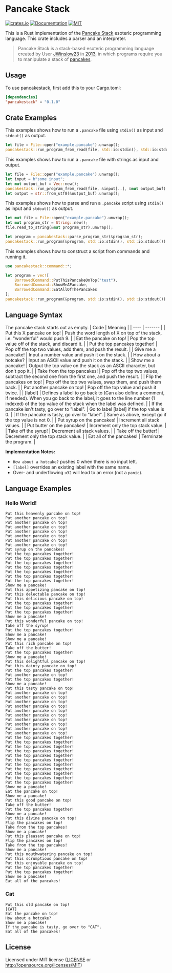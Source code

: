 # Pancake Stack

[![crates.io](https://img.shields.io/crates/v/pancakestack.svg)](https://crates.io/crates/pancakestack)
[![Documentation](https://docs.rs/pancakestack/badge.svg)](https://docs.rs/pancakestack)
[![MIT](https://img.shields.io/crates/l/pancakestack.svg)](./LICENSE)

This is a Rust implementation of the [Pancake Stack](https://esolangs.org/wiki/Pancake_Stack) esoteric programming language. This crate includes a parser and an interpreter.

> Pancake Stack is a stack-based esoteric programming language created by User [JWinslow23](https://esolangs.org/wiki/User:JWinslow23) in [2013](https://en.wikipedia.org/wiki/2013), in which programs require you to manipulate a stack of [pancakes](https://i.ytimg.com/vi/FLd00Bx4tOk/maxresdefault.jpg).

## Usage

To use pancakestack, first add this to your Cargo.toml:
```toml
[dependencies]
"pancakestack" = "0.1.0"
```

## Crate Examples

This examples shows how to run a `.pancake` file using `stdin()` as input and `stdout()` as output.
```rust
let file = File::open("example.pancake").unwrap();
pancakestack::run_program_from_read(file, std::io:stdin(), std::io:stdout()).unwrap();
```

This examples shows how to run a `.pancake` file with strings as input and output.
```rust
let file = File::open("example.pancake").unwrap();
let input = b"some input";
let mut output_buf = Vec::new();
pancakestack::run_program_from_read(file, &input[..], &mut output_buf).unwrap();
let output = str::from_utf8(&output_buf).unwrap();
```

This examples shows how to parse and run a `.pancake` script using `stdin()` as input and `stdout()` as output.
```rust
let mut file = File::open("example.pancake").unwrap();
let mut program_str = String::new();
file.read_to_string(&mut program_str).unwrap();

let program = pancakestack::parse_program_str(&program_str);
pancakestack::run_program(&program, std::io:stdin(), std::io:stdout()).unwrap();

```

This examples shows how to construct a script from commands and running it.
```rust
use pancakestack::command::*;

let program = vec![
    BorrowedCommand::PutThisPancakeOnTop("test"),
    BorrowedCommand::ShowMeAPancake,
    BorrowedCommand::EatAllOfThePancakes
];
pancakestack::run_program(&program, std::io:stdin(), std::io:stdout()).unwrap();
```

## Language Syntax

The pancake stack starts out as empty.
| Code | Meaning |
| ---- | ------- |
| Put this X pancake on top! | Push the word length of X on top of the stack, i.e. "wonderful" would push 9. |
| Eat the pancake on top! | Pop the top value off of the stack, and discard it. |
| Put the top pancakes together! | Pop off the top two values, add them, and push the result. |
| Give me a pancake! | Input a number value and push it on the stack. |
| How about a hotcake? | Input an ASCII value and push it on the stack. |
| Show me a pancake! | Output the top value on the stack as an ASCII character, but don't pop it. |
| Take from the top pancakes! | Pop off the top two values, subtract the second one from the first one, and push the result. |
| Flip the pancakes on top! | Pop off the top two values, swap them, and push them back. |
| Put another pancake on top! | Pop off the top value and push it twice. |
| [label] | Defines a label to go back to (Can also define a comment, if needed). When you go back to the label, it goes to the line number (1 indexed) of the top value of the stack when the label was defined. |
| If the pancake isn't tasty, go over to "label". | Go to label [label] if the top value is 0. |
| If the pancake is tasty, go over to "label". | Same as above, except go if the top value is not 0. |
| Put syrup on the pancakes! | Increment all stack values. |
| Put butter on the pancakes! | Increment only the top stack value. |
| Take off the syrup! | Decrement all stack values. |
| Take off the butter! | Decrement only the top stack value. |
| Eat all of the pancakes! | Terminate the program. |

**Implementation Notes:**
- `How about a hotcake?` pushes 0 when there is no input left.
- `[label]` overrides an existing label with the same name.
- Over- and underflowing `u32` will lead to an error (not a `panic`).



## Language Examples

### Hello World!
```pancake
Put this heavenly pancake on top!
Put another pancake on top!
Put another pancake on top!
Put another pancake on top!
Put another pancake on top!
Put another pancake on top!
Put another pancake on top!
Put another pancake on top!
Put syrup on the pancakes!
Put the top pancakes together!
Put the top pancakes together!
Put the top pancakes together!
Put the top pancakes together!
Put the top pancakes together!
Put the top pancakes together!
Put the top pancakes together!
Show me a pancake!
Put this appetizing pancake on top!
Put this delectable pancake on top!
Put this delicious pancake on top!
Put the top pancakes together!
Put the top pancakes together!
Put the top pancakes together!
Show me a pancake!
Put this wonderful pancake on top!
Take off the syrup!
Put the top pancakes together!
Show me a pancake!
Show me a pancake!
Put this rich pancake on top!
Take off the butter!
Put the top pancakes together!
Show me a pancake!
Put this delightful pancake on top!
Put this dainty pancake on top!
Put the top pancakes together!
Put another pancake on top!
Put the top pancakes together!
Show me a pancake!
Put this tasty pancake on top!
Put another pancake on top!
Put another pancake on top!
Put another pancake on top!
Put another pancake on top!
Put another pancake on top!
Put another pancake on top!
Put another pancake on top!
Put another pancake on top!
Put another pancake on top!
Put another pancake on top!
Put the top pancakes together!
Put the top pancakes together!
Put the top pancakes together!
Put the top pancakes together!
Put the top pancakes together!
Put the top pancakes together!
Put the top pancakes together!
Put the top pancakes together!
Put the top pancakes together!
Put the top pancakes together!
Put the top pancakes together!
Show me a pancake!
Eat the pancake on top!
Show me a pancake!
Put this good pancake on top!
Take off the butter!
Put the top pancakes together!
Show me a pancake!
Put this divine pancake on top!
Flip the pancakes on top!
Take from the top pancakes!
Show me a pancake!
Put this pleasant pancake on top!
Flip the pancakes on top!
Take from the top pancakes!
Show me a pancake!
Put this mouthwatering pancake on top!
Put this scrumptious pancake on top!
Put this enjoyable pancake on top!
Put the top pancakes together!
Put the top pancakes together!
Show me a pancake!
Eat all of the pancakes!
```

### Cat
```pancake
Put this old pancake on top!
[CAT]
Eat the pancake on top!
How about a hotcake?
Show me a pancake!
If the pancake is tasty, go over to "CAT".
Eat all of the pancakes!
```

## License
Licensed under MIT license ([LICENSE](./LICENSE) or http://opensource.org/licenses/MIT)
